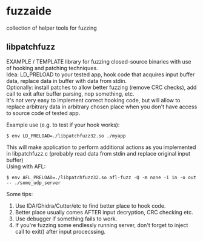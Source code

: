 # fuzzaide
collection of helper tools for fuzzing

## libpatchfuzz
EXAMPLE / TEMPLATE library for fuzzing closed-source binaries with use of hooking and patching techniques.<br>
Idea: LD_PRELOAD to your tested app, hook code that acquires input buffer data, replace data in buffer with data from stdin.<br>
Optionally: install patches to allow better fuzzing (remove CRC checks), add call to exit after buffer parsing, nop something, etc.<br>
It's not very easy to implement correct hooking code, but will allow to replace arbitrary data in arbitrary chosen place when you don't have access to source code of tested app.<br>

Example use (e.g. to test if your hook works):<br>
 ```
 $ env LD_PRELOAD=./libpatchfuzz32.so ./myapp
 ```
This will make application to perform additional actions as you implemented in libpatchfuzz.c (probably read data from stdin and replace original input buffer)<br>
Using with AFL:<br>
 ```
 $ env AFL_PRELOAD=./libpatchfuzz32.so afl-fuzz -Q -m none -i in -o out -- ./some_udp_server
 ```

Some tips:<br>
1. Use IDA/Ghidra/Cutter/etc to find better place to hook code.<br>
2. Better place usually comes AFTER input decryption, CRC checking etc.<br>
3. Use debugger if something fails to work.<br>
4. If you're fuzzing some endlessly running server, don't forget to inject call to exit() after input procecssing.<br>


